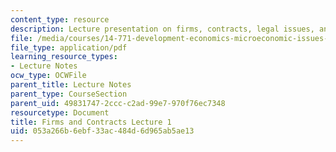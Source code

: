 ```yaml
---
content_type: resource
description: Lecture presentation on firms, contracts, legal issues, and reputation.
file: /media/courses/14-771-development-economics-microeconomic-issues-and-policy-models-fall-2008/053a266b6ebf33ac484d6d965ab5ae13_lec13.pdf
file_type: application/pdf
learning_resource_types:
- Lecture Notes
ocw_type: OCWFile
parent_title: Lecture Notes
parent_type: CourseSection
parent_uid: 49831747-2ccc-c2ad-99e7-970f76ec7348
resourcetype: Document
title: Firms and Contracts Lecture 1
uid: 053a266b-6ebf-33ac-484d-6d965ab5ae13
---
```

